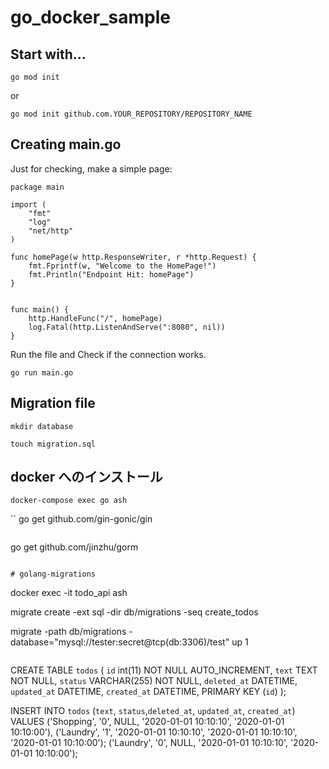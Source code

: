 # go_docker_sample

## Start with...
`go mod init`

or

`go mod init github.com.YOUR_REPOSITORY/REPOSITORY_NAME`


## Creating main.go
Just for checking, make a simple page:
```
package main

import (
	"fmt"
	"log"
	"net/http"
)

func homePage(w http.ResponseWriter, r *http.Request) {
	fmt.Fprintf(w, "Welcome to the HomePage!")
	fmt.Println("Endpoint Hit: homePage")
}


func main() {
	http.HandleFunc("/", homePage)
	log.Fatal(http.ListenAndServe(":8080", nil))
}
```

Run the file and Check if the connection works.
```
go run main.go
```

## Migration file

```
mkdir database
```
```
touch migration.sql
```


## docker へのインストール
```
docker-compose exec go ash
```
``
go get github.com/gin-gonic/gin
```

```
go get github.com/jinzhu/gorm
```

# golang-migrations
```
docker exec -it todo_api ash


migrate create -ext sql -dir db/migrations -seq create_todos

migrate -path db/migrations -database="mysql://tester:secret@tcp(db:3306)/test" up 1
```

```
CREATE TABLE `todos` (
  `id` int(11) NOT NULL AUTO_INCREMENT,
  `text` TEXT NOT NULL,
  `status` VARCHAR(255) NOT NULL,
  `deleted_at` DATETIME,
  `updated_at` DATETIME,
  `created_at` DATETIME,
  PRIMARY KEY (`id`)
);

INSERT INTO `todos` (`text`, `status`,`deleted_at`, `updated_at`, `created_at`)
VALUES ('Shopping', '0', NULL, '2020-01-01 10:10:10', '2020-01-01 10:10:00'),
       ('Laundry', '1', '2020-01-01 10:10:10', '2020-01-01 10:10:10', '2020-01-01 10:10:00');
       ('Laundry', '0', NULL, '2020-01-01 10:10:10', '2020-01-01 10:10:00');
```
